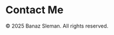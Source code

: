 # Contact Me

<link
rel="stylesheet"
href="https://cdnjs.cloudflare.com/ajax/libs/font-awesome/6.5.0/css/all.min.css"
/>

<div class="contact-icons">
  <a href="mailto:banazsleman2004@gmail.com"><i class="fas fa-envelope"></i></a>
  <a href="http://www.linkedin.com/in/banaz-sleman-b6b181256" target="_blank"><i class="fab fa-linkedin"></i></a>
  <a href="https://github.com/Banaz-S" target="_blank"><i class="fab fa-github"></i></a>
  <a href="https://www.behance.net/banazsleman" target="_blank"><i class="fab fa-behance"></i></a>
</div>

<footer>© 2025 Banaz Sleman. All rights reserved.</footer>
